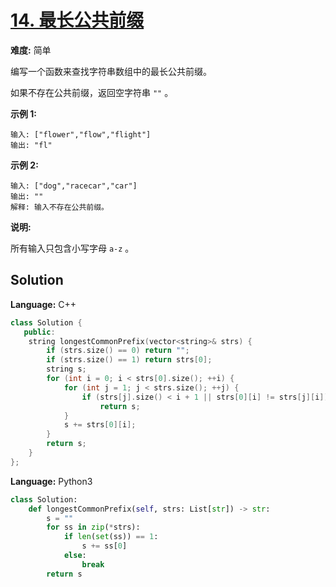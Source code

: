 # [14. 最长公共前缀](https://leetcode-cn.com/problems/longest-common-prefix/)

**难度:** 简单

编写一个函数来查找字符串数组中的最长公共前缀。

如果不存在公共前缀，返回空字符串 `""` 。

 **示例 1:** 

```
输入: ["flower","flow","flight"]
输出: "fl"
```

 **示例 2:** 

```
输入: ["dog","racecar","car"]
输出: ""
解释: 输入不存在公共前缀。
```

 **说明:** 

所有输入只包含小写字母 `a-z` 。

## Solution


**Language:** C++
```C++
class Solution {
   public:
    string longestCommonPrefix(vector<string>& strs) {
        if (strs.size() == 0) return "";
        if (strs.size() == 1) return strs[0];
        string s;
        for (int i = 0; i < strs[0].size(); ++i) {
            for (int j = 1; j < strs.size(); ++j) {
                if (strs[j].size() < i + 1 || strs[0][i] != strs[j][i])
                    return s;
            }
            s += strs[0][i];
        }
        return s;
    }
};
```

**Language:** Python3
```Python
class Solution:
    def longestCommonPrefix(self, strs: List[str]) -> str:
        s = ""
        for ss in zip(*strs):
            if len(set(ss)) == 1:
                s += ss[0]
            else:
                break
        return s
```